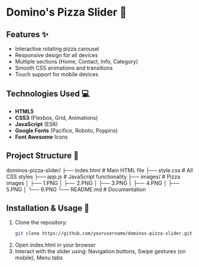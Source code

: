 # Domino's Pizza Slider 🍕


## Features ✨
- Interactive rotating pizza carousel
- Responsive design for all devices
- Multiple sections (Home, Contact, Info, Category)
- Smooth CSS animations and transitions
- Touch support for mobile devices

## Technologies Used 💻
- **HTML5**
- **CSS3** (Flexbox, Grid, Animations)
- **JavaScript** (ES6)
- **Google Fonts** (Pacifico, Roboto, Poppins)
- **Font Awesome** Icons

## Project Structure 📂

dominos-pizza-slider/
├── index.html # Main HTML file
├── style.css # All CSS styles
├── app.js # JavaScript functionality
├── images/ # Pizza images
│ ├── 1.PNG
│ ├── 2.PNG
│ ├── 3.PNG
│ ├── 4.PNG
│ ├── 5.PNG
│ └── 6.PNG
└── README.md # Documentation



## Installation & Usage 🚀
1. Clone the repository:
   ```bash
   git clone https://github.com/yourusername/dominos-pizza-slider.git
2. Open index.html in your browser
3. Interact with the slider using:
   Navigation buttons,
   Swipe gestures (on mobile),
   Menu tabs

